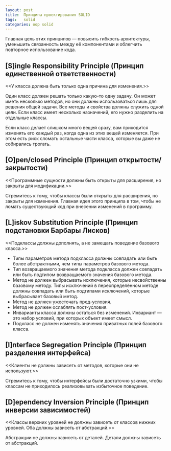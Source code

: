 ```yaml
---
layout: post
title:  Принципы проектирования SOLID
tags:   solid
categories: oop solid
---
```


Главная цель этих принципов — повысить гибкость архитектуры, уменьшить связанность между её компонентами и облегчить повторное использование кода.

## [S]ingle Responsibility Principle (Принцип единственной ответственности)
<<У класса должна быть только одна причина для изменения.>>

Один класс должен решать только какую-то одну задачу. Он может иметь несколько методов, но они должны использоваться лишь для решения общей задачи. Все методы и свойства должны служить одной цели. Если класс имеет несколько назначений, его нужно разделить на отдельные классы.

Если класс делает слишком много вещей сразу, вам приходится изменять его каждый раз, когда одна из этих вещей
изменяется. При этом есть риск сломать остальные части класса, которые вы даже не собирались трогать.

## [O]pen/closed Principle (Принцип открытости/закрытости)
<<Программные сущности должны быть открыты для расширения, но закрыты для модификации.>>

Стремитесь к тому, чтобы классы были открыты для расширения, но закрыты для изменения. Главная идея этого
принципа в том, чтобы не ломать существующий код при внесении изменений в программу.

## [L]iskov Substitution Principle (Принцип подстановки Барбары Лисков)

<<Подклассы должны дополнять, а не замещать поведение базового класса.>>

* Типы параметров метода подкласса должны совпадать или быть более абстрактными, чем типы параметров базового метода.
* Тип возвращаемого значения метода подкласса должен совпадать или быть подтипом возвращаемого значения базового метода.
* Метод не должен выбрасывать исключения, которые несвойственны базовому методу. Типы исключений в переопределённом методе должны совпадать или быть подтипами исключений, которые выбрасывает базовый метод.
* Метод не должен ужесточать пред-условия.
* Метод не должен ослаблять пост-условия.
* Инварианты класса должны остаться без изменений. Инвариант — это набор условий, при которых объект имеет
смысл.
* Подкласс не должен изменять значения приватных полей базового класса.

## [I]nterface Segregation Principle (Принцип разделения интерфейса)
<<Клиенты не должны зависеть от методов, которые они не используют.>>

Стремитесь к тому, чтобы интерфейсы были достаточно узкими, чтобы классам не приходилось реализовывать избыточное поведение.

## [D]ependency Inversion Principle (Принцип инверсии зависимостей)
<<Классы верхних уровней не должны зависеть от классов нижних уровней. Оба должны зависеть от абстракций.>>

Абстракции не должны зависеть от деталей.
Детали должны зависеть от абстракций.

